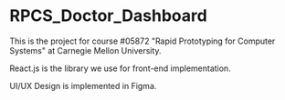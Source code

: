 # RPCS_Doctor_Dashboard
This is the project for course #05872 "Rapid Prototyping for Computer Systems" at Carnegie Mellon University. 

React.js is the library we use for front-end implementation. 

UI/UX Design is implemented in Figma. 
